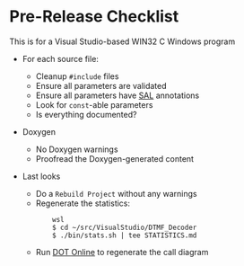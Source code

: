 Pre-Release Checklist
=====================

This is for a Visual Studio-based WIN32 C Windows program

- For each source file:
    - Cleanup `#include` files
    - Ensure all parameters are validated
    - Ensure all parameters have [SAL](https://learn.microsoft.com/en-us/cpp/code-quality/using-sal-annotations-to-reduce-c-cpp-code-defects?view=msvc-170) annotations
    - Look for `const`-able parameters
    - Is everything documented?

- Doxygen
    - No Doxygen warnings
    - Proofread the Doxygen-generated content

- Last looks
    - Do a `Rebuild Project` without any warnings
    - Regenerate the statistics:
      ```
          wsl
          $ cd ~/src/VisualStudio/DTMF_Decoder
          $ ./bin/stats.sh | tee STATISTICS.md
      ```
    - Run [DOT Online](https://dreampuf.github.io/GraphvizOnline) to regenerate 
      the call diagram
